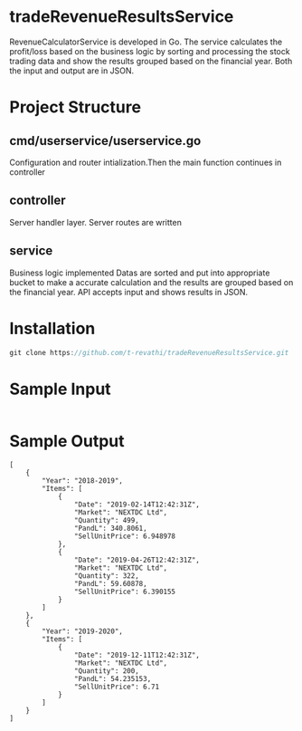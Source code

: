 # tradeRevenueResultsService
RevenueCalculatorService is developed in Go. The service calculates the profit/loss based on the business logic by sorting and processing the stock trading data and show the results grouped based on the financial year. Both the input and output are in JSON.

# Project Structure
## cmd/userservice/userservice.go
Configuration and router intialization.Then the main function continues in controller

## controller
Server handler layer. Server routes are written

## service
Business logic implemented
Datas are sorted and put into appropriate bucket to make a accurate calculation and the results are grouped based on the financial year.
API accepts input and shows results in JSON. 

# Installation

```go
git clone https://github.com/t-revathi/tradeRevenueResultsService.git

```

# Sample Input
```

```
# Sample Output
```
[
    {
        "Year": "2018-2019",
        "Items": [
            {
                "Date": "2019-02-14T12:42:31Z",
                "Market": "NEXTDC Ltd",
                "Quantity": 499,
                "PandL": 340.8061,
                "SellUnitPrice": 6.948978
            },
            {
                "Date": "2019-04-26T12:42:31Z",
                "Market": "NEXTDC Ltd",
                "Quantity": 322,
                "PandL": 59.60878,
                "SellUnitPrice": 6.390155
            }
        ]
    },
    {
        "Year": "2019-2020",
        "Items": [
            {
                "Date": "2019-12-11T12:42:31Z",
                "Market": "NEXTDC Ltd",
                "Quantity": 200,
                "PandL": 54.235153,
                "SellUnitPrice": 6.71
            }
        ]
    }
]
```



